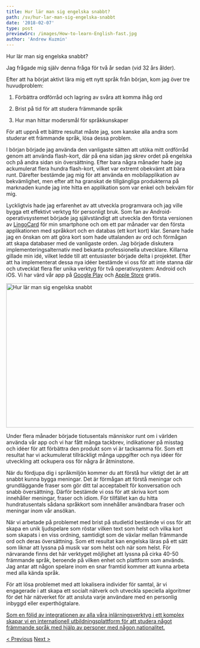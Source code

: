 ```yaml
---
title: Hur lär man sig engelska snabbt?
path: /sv/hur-lar-man-sig-engelska-snabbt
date: '2018-02-07'
type: post
previewSrc: /images/How-to-learn-English-fast.jpg
author: 'Andrew Kuzmin'
---
```


Hur lär man sig engelska snabbt?

Jag frågade mig själv denna fråga för två år sedan (vid 32 års ålder).

Efter att ha börjat aktivt lära mig ett nytt språk från början, kom jag över tre huvudproblem:

1. Förbättra ordförråd och lagring av svåra att komma ihåg ord

2. Brist på tid för att studera främmande språk

3. Hur man hittar modersmål för språkkunskaper

För att uppnå ett bättre resultat måste jag, som kanske alla andra som studerar ett främmande språk, lösa dessa problem.

I början började jag använda den vanligaste sätten att utöka mitt ordförråd genom att använda flash-kort, där på ena sidan jag skrev ordet på engelska och på andra sidan sin översättning. Efter bara några månader hade jag ackumulerat flera hundra flash-kort, vilket var extremt obekvämt att bära runt. Därefter bestämde jag mig för att använda en mobilapplikation av bekvämlighet, men efter att ha granskat de tillgängliga produkterna på marknaden kunde jag inte hitta en applikation som var enkel och bekväm för mig.

Lyckligtvis hade jag erfarenhet av att utveckla programvara och jag ville bygga ett effektivt verktyg för personligt bruk. Som fan av Android-operativsystemet började jag självständigt att utveckla den första versionen av <a href="https://lingocard.com">LingoCard</a> för min smartphone och om ett par månader var den första applikationen med språkkort och en databas (ett kort kort) klar. Senare hade jag en önskan om att göra kort som hade uttalanden av ord och förmågan att skapa databaser med de vanligaste orden. Jag började diskutera implementeringsalternativ med bekanta professionella utvecklare. Killarna gillade min idé, vilket ledde till att entusiaster började delta i projektet. Efter att ha implementerat dessa nya idéer bestämde vi oss för att inte stanna där och utvecklat flera fler unika verktyg för två operativsystem: Android och iOS. Vi har värd vår app på <a href="https://play.google.com/store/apps/details?id=com.lingocard.lingocard">Google Play</a> och <a href="https://itunes.apple.com/us/app/lingocard/id1217076835?mt=8">Apple Store</a> gratis.

<img class="aligncenter wp-image-5587" src="../images/2018/01/LigoCard-App-small.png" alt="Hur lär man sig engelska snabbt" width="973" height="388" />

Under flera månader började tiotusentals människor runt om i världen använda vår app och vi har fått många tackbrev, indikationer på misstag och idéer för att förbättra den produkt som vi är tacksamma för. Som ett resultat har vi ackumulerat tillräckligt många uppgifter och nya idéer för utveckling att ockupera oss för några år åtminstone.

När du fördjupa dig i språkmiljön kommer du att förstå hur viktigt det är att snabbt kunna bygga meningar. Det är förmågan att förstå meningar och grundläggande fraser som gör ditt tal acceptabelt för konversation och snabb översättning. Därför bestämde vi oss för att skriva kort som innehåller meningar, fraser och idiom. För tillfället kan du hitta hundratusentals sådana språkkort som innehåller användbara fraser och meningar inom vår ansökan.

När vi arbetade på problemet med brist på studietid bestämde vi oss för att skapa en unik ljudspelare som röstar vilken text som helst och vilka kort som skapats i en viss ordning, samtidigt som de växlar mellan främmande ord och deras översättning. Som ett resultat kan engelska läras på ett sätt som liknar att lyssna på musik var som helst och när som helst. För närvarande finns det här verktyget möjlighet att lyssna på cirka 40-50 främmande språk, beroende på vilken enhet och plattform som används. Jag antar att någon spelare inom en snar framtid kommer att kunna arbeta med alla kända språk.

För att lösa problemet med att lokalisera individer för samtal, är vi engagerade i att skapa ett socialt nätverk och utveckla speciella algoritmer för det här nätverket för att ansluta varje användare med en personlig inbyggd eller experthögtalare.

<a href="https://lingocard.com">Som en följd av integrationen av alla våra inlärningsverktyg i ett komplex skapar vi en internationell utbildningsplattform för att studera något främmande språk med hjälp av personer med någon nationalitet.</a>

<a href="/sv/hittar-man-modersmal-for-sprakkunskaper">< Previous</a> <a href="/sv/sprakkort">Next ></a>
